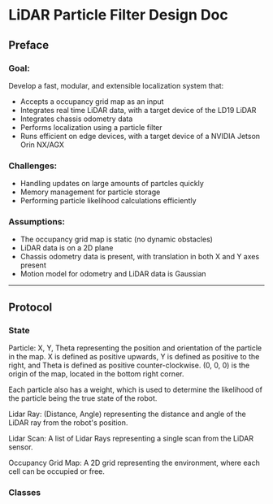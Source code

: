 # LiDAR Particle Filter Design Doc

## Preface

### Goal:
Develop a fast, modular, and extensible localization system that:
- Accepts a occupancy grid map as an input
- Integrates real time LiDAR data, with a target device of the LD19 LiDAR
- Integrates chassis odometry data
- Performs localization using a particle filter
- Runs efficient on edge devices, with a target device of a NVIDIA Jetson Orin NX/AGX

### Challenges:
- Handling updates on large amounts of partcles quickly
- Memory management for particle storage
- Performing particle likelihood calculations efficiently

### Assumptions:
- The occupancy grid map is static (no dynamic obstacles)
- LiDAR data is on a 2D plane
- Chassis odometry data is present, with translation in both X and Y axes present
- Motion model for odometry and LiDAR data is Gaussian

---

## Protocol

### State
Particle:
X, Y, Theta representing the position and orientation of the particle in the map.
X is defined as positive upwards, Y is defined as positive to the right, and Theta is defined as positive counter-clockwise.
(0, 0, 0) is the origin of the map, located in the bottom right corner.

Each particle also has a weight, which is used to determine the likelihood of the particle being the true state of the robot.

Lidar Ray:
(Distance, Angle) representing the distance and angle of the LiDAR ray from the robot's position.

Lidar Scan:
A list of Lidar Rays representing a single scan from the LiDAR sensor.

Occupancy Grid Map:
A 2D grid representing the environment, where each cell can be occupied or free.

### Classes

